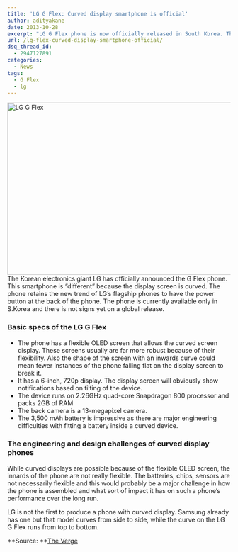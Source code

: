 ```yaml
---
title: 'LG G Flex: Curved display smartphone is official'
author: adityakane
date: 2013-10-28
excerpt: "LG G Flex phone is now officially released in South Korea. The phone's big draw is it's curved display made from flexible OLED screen."
url: /lg-flex-curved-display-smartphone-official/
dsq_thread_id:
  - 2947127891
categories:
  - News
tags:
  - G Flex
  - lg
---
```

[<img class="aligncenter size-medium wp-image-78432" alt="LG G Flex" src="http://cdn.devilsworkshop.org/files/2013/10/LG-G-Flex-600x389.png" width="600" height="389" />][1]The Korean electronics giant LG has officially announced the G Flex phone. This smartphone is &#8220;different&#8221; because the display screen is curved. The phone retains the new trend of LG&#8217;s flagship phones to have the power button at the back of the phone. The phone is currently available only in S.Korea and there is not signs yet on a global release.

### Basic specs of the LG G Flex

  * The phone has a flexible OLED screen that allows the curved screen display. These screens usually are far more robust because of their flexibility. Also the shape of the screen with an inwards curve could mean fewer instances of the phone falling flat on the display screen to break it.
  * It has a 6-inch, 720p display. The display screen will obviously show notifications based on tilting of the device.
  * The device runs on 2.26GHz quad-core Snapdragon 800 processor and packs 2GB of RAM
  * The back camera is a 13-megapixel camera.
  * The 3,500 mAh battery is impressive as there are major engineering difficulties with fitting a battery inside a curved device.

### The engineering and design challenges of curved display phones

While curved displays are possible because of the flexible OLED screen, the innards of the phone are not really flexible. The batteries, chips, sensors are not necessarily flexible and this would probably be a major challenge in how the phone is assembled and what sort of impact it has on such a phone&#8217;s performance over the long run.

LG is not the first to produce a phone with curved display. Samsung already has one but that model curves from side to side, while the curve on the LG G Flex runs from top to bottom.

**Source: **<a href="http://www.theverge.com/2013/10/27/5036288/lg-g-flex-officially-announced" onclick="_gaq.push(['_trackEvent', 'outbound-article', 'http://www.theverge.com/2013/10/27/5036288/lg-g-flex-officially-announced', 'The Verge']);" >The Verge</a>

 [1]: http://cdn.devilsworkshop.org/files/2013/10/LG-G-Flex.png
